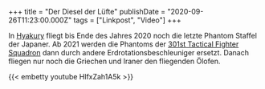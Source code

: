 +++
title = "Der Diesel der Lüfte"
publishDate = "2020-09-26T11:23:00.000Z"
tags = ["Linkpost", "Video"]
+++

In [Hyakury](https://en.wikipedia.org/wiki/Ibaraki_Airport) fliegt bis Ende des Jahres 2020 noch die letzte Phantom Staffel der Japaner. Ab 2021 werden die Phantoms der [301st Tactical Fighter Squadron](https://en.wikipedia.org/wiki/301st_Tactical_Fighter_Squadron_(JASDF)) dann durch andere Erdrotationsbeschleuniger ersetzt. Danach fliegen nur noch die Griechen und Iraner den fliegenden Ölofen. 

{{< embetty youtube HlfxZah1A5k >}}

<!--more-->
